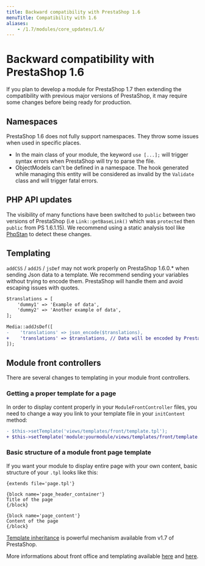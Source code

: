 ```yaml
---
title: Backward compatibility with PrestaShop 1.6
menuTitle: Compatibility with 1.6
aliases:
    - /1.7/modules/core_updates/1.6/
---
```


# Backward compatibility with PrestaShop 1.6

If you plan to develop a module for PrestaShop 1.7 then extending the compatibility with previous major versions of PrestaShop,
it may require some changes before being ready for production.

## Namespaces

PrestaShop 1.6 does not fully support namespaces. They throw some issues when used in specific places.

* In the main class of your module, the keyword `use [...];` will trigger syntax errors when PrestaShop will try to parse the file.
* ObjectModels can't be defined in a namespace. The hook generated while managing this entity will be considered as invalid by the `Validate` class and will trigger fatal errors.

## PHP API updates

The visibility of many functions have been switched to `public` between two versions of PrestaShop (i.e `Link::getBaseLink()` which was `protected` then `public` from PS 1.6.1.15). 
We recommend using a static analysis tool like [PhpStan](https://github.com/phpstan/phpstan) to detect these changes.

## Templating

`addCSS` / `addJS` / `jsDef` may not work properly on PrestaShop 1.6.0.* when sending Json data to a template.
We recommend sending your variables without trying to encode them. PrestaShop will handle them and avoid escaping issues with quotes.


```patch
$translations = [
    'dummy1' => 'Example of data',
    'dummy2' => 'Another example of data',
];

Media::addJsDef([
-    'translations' => json_encode($translations),
+    'translations' => $translations, // Data will be encoded by PrestaShop
]);
```

## Module front controllers

There are several changes to templating in your module front controllers.

### Getting a proper template for a page

In order to display content properly in your `ModuleFrontController` files, you need to change a way you link to your template file in your `initContent` method:


```patch
- $this->setTemplate('views/templates/front/template.tpl');
+ $this->setTemplate('module:yourmodule/views/templates/front/template.tpl');
```

### Basic structure of a module front page template

If you want your module to display entire page with your own content, basic structure of your `.tpl` looks like this:

```smarty
{extends file='page.tpl'}

{block name='page_header_container'}
Title of the page
{/block}

{block name='page_content'}
Content of the page
{/block}
```

[Template inheritance](https://devdocs.prestashop.com/1.7/themes/reference/template-inheritance/) is powerful mechanism available from v1.7 of PrestaShop.

More informations about front office and templating available [here](https://devdocs.prestashop.com/1.7/modules/creation/displaying-content-in-front-office/#embedding-a-template-in-the-theme) and [here](https://devdocs.prestashop.com/1.7/themes/).


